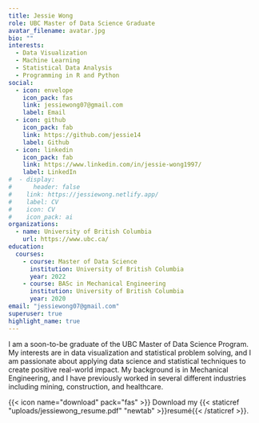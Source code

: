 ```yaml
---
title: Jessie Wong
role: UBC Master of Data Science Graduate
avatar_filename: avatar.jpg
bio: ""
interests:
  - Data Visualization
  - Machine Learning
  - Statistical Data Analysis
  - Programming in R and Python
social:
  - icon: envelope
    icon_pack: fas
    link: jessiewong07@gmail.com
    label: Email
  - icon: github
    icon_pack: fab
    link: https://github.com/jessie14
    label: Github
  - icon: linkedin
    icon_pack: fab
    link: https://www.linkedin.com/in/jessie-wong1997/
    label: LinkedIn
#  - display:
#      header: false
#    link: https://jessiewong.netlify.app/
#    label: CV
#    icon: CV
#    icon_pack: ai
organizations:
  - name: University of British Columbia
    url: https://www.ubc.ca/
education:
  courses:
    - course: Master of Data Science
      institution: University of British Columbia
      year: 2022
    - course: BASc in Mechanical Engineering
      institution: University of British Columbia
      year: 2020
email: "jessiewong07@gmail.com"
superuser: true
highlight_name: true
---
```

I am a soon-to-be graduate of the UBC Master of Data Science Program. My interests are in data visualization and statistical problem solving, and I am passionate about applying data science and statistical techniques to create positive real-world impact. My background is in Mechanical Engineering, and I have previously worked in several different industries including mining, construction, and healthcare.

{{< icon name="download" pack="fas" >}} Download my {{< staticref "uploads/jessiewong_resume.pdf" "newtab" >}}resumé{{< /staticref >}}. 



